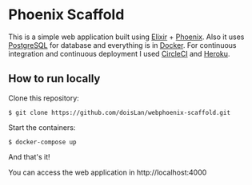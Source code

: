 # Phoenix Scaffold
This is a simple web application built using [Elixir](http://elixir-lang.github.io/) + [Phoenix](http://phoenixframework.org/). Also it uses [PostgreSQL](https://www.postgresql.org/) for database and everything is in [Docker](https://www.docker.com/). For continuous integration and continuous deployment I used [CircleCI](https://circleci.com/) and [Heroku](https://dashboard.heroku.com/).


## How to run locally

Clone this repository: 

```
$ git clone https://github.com/doisLan/webphoenix-scaffold.git
```

Start the containers: 

```
$ docker-compose up
```

And that's it! 

You can access the web application in http://localhost:4000
